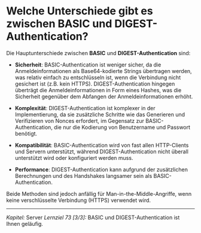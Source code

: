 # Welche Unterschiede gibt es zwischen BASIC und DIGEST-Authentication?

Die Hauptunterschiede zwischen **BASIC** und **DIGEST-Authentication** sind:
- **Sicherheit**: BASIC-Authentication ist weniger sicher, da die Anmeldeinformationen als Base64-kodierte Strings übertragen werden, was relativ einfach zu entschlüsseln ist, wenn die Verbindung nicht gesichert ist (z.B. kein HTTPS). DIGEST-Authentication hingegen überträgt die Anmeldeinformationen in Form eines Hashes, was die Sicherheit gegenüber dem Abfangen der Anmeldeinformationen erhöht.
  
- **Komplexität**: DIGEST-Authentication ist komplexer in der Implementierung, da sie zusätzliche Schritte wie das Generieren und Verifizieren von Nonces erfordert, im Gegensatz zur BASIC-Authentication, die nur die Kodierung von Benutzername und Passwort benötigt.
  
- **Kompatibilität**: BASIC-Authentication wird von fast allen HTTP-Clients und Servern unterstützt, während DIGEST-Authentication nicht überall unterstützt wird oder konfiguriert werden muss.

- **Performance**: DIGEST-Authentication kann aufgrund der zusätzlichen Berechnungen und des Handshakes langsamer sein als BASIC-Authentication.

Beide Methoden sind jedoch anfällig für Man-in-the-Middle-Angriffe, wenn keine verschlüsselte Verbindung (HTTPS) verwendet wird.

---

_Kapitel:_ Server
_Lernziel 73 \[3/3\]:_ BASIC und DIGEST-Authentication ist Ihnen geläufig.
